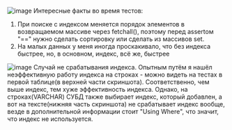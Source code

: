 ![image](https://github.com/zizzs3228/INT-1/assets/73750173/c536c6b8-9fde-437c-81b7-5ebbcb0f781d)
Интересные факты во время тестов: 
1. При поиске с индексом меняется порядок элементов в возвращаемом массиве через fetchall(), поэтому перед assertом "==" нужно сделать сортировку или сделать из массивов set.
2. На малых данных у меня иногда проскакивало, что без индекса быстрее, но, в основном, индекс, всё же, быстрее

![image](https://github.com/zizzs3228/INT-1/assets/73750173/f7ff73cd-918b-4b92-b155-40efb14bc29f)
Случай не срабатывания индекса. Опытным путём я нашёл неэффективную работу индекса на строках - можно видеть на тестах в первой таблице(в верхней части скриншота).
Соответственно, чем выше индекс, тем хуже эффективность индекса. Однако, на строках(VARCHAR) СУБД также выбирает индекс, который добавлен, а вот на тексте(нижняя часть скриншота) не срабатывает индекс вообще, везде в дополнительной информации стоит "Using Where", что значит, что индекс не используется.
